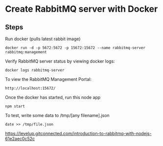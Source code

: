 # Create RabbitMQ server with Docker

## Steps

Run docker (pulls latest rabbit image)

```
docker run -d -p 5672:5672 -p 15672:15672 --name rabbitmq-server rabbitmq:management
```

Verify RabbitMQ server status by viewing docker logs:

```
docker logs rabbitmq-server
```

To view the RabbitMQ Management Portal:

```
http://localhost:15672/
```

Once the docker has started, run this node app

```
npm start
```

To test, write some data to /tmp/[any filename].json

```
date >> /tmp/file.json
```

https://levelup.gitconnected.com/introduction-to-rabbitmq-with-nodejs-61e2aec0c52c

